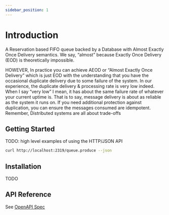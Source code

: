```yaml
---
sidebar_position: 1
---
```


# Introduction

A Reservation based FIFO queue backed by a Database with Almost Exactly Once Delivery semantics. We say,
“almost” because Exactly Once Delivery (EOD) is theoretically impossible.

HOWEVER, In practice you can 
achieve AEOD or “Almost Exactly Once Delivery” which is just EOD with the understanding that you have the
occasional duplicate delivery due to some failure of the system. In our experience, the duplicate delivery
& processing rate is very low indeed. When I say “very low” I mean, it has about the same failure rate of
whatever your current uptime is. That is to say, message delivery is about as reliable as the system it
runs on. If you need additional protection against duplication, you can ensure the messages consumed are 
idempotent. Remember, Distributed systems are all about trade-offs

## Getting Started

TODO: high level examples of using the HTTP/JSON API

```bash
curl http://localhost:2319/queue.produce --json
```

## Installation

TODO

## API Reference
See [OpenAPI Spec](/api)

